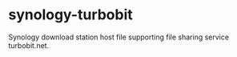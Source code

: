 # synology-turbobit
Synology download station host file supporting file sharing service turbobit.net.
